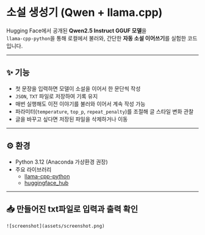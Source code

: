 # 소설 생성기 (Qwen + llama.cpp)

Hugging Face에서 공개된 **Qwen2.5 Instruct GGUF 모델**을  
`llama-cpp-python`을 통해 로컬에서 불러와, 간단한 **자동 소설 이어쓰기**를 실험한 코드입니다.  

---

## ✨ 기능
- 첫 문장을 입력하면 모델이 소설을 이어서 한 문단씩 작성
- `JSON`, `TXT` 파일로 저장하여 기록 유지
- 매번 실행해도 이전 이야기를 불러와 이어서 계속 작성 가능
- 파라미터(`temperature`, `top_p`, `repeat_penalty`)를 조절해 글 스타일 변화 관찰
- 글을 바꾸고 싶다면 저장된 파일을 삭제하거나 이동
---

## ⚙️ 환경
- Python 3.12 (Anaconda 가상환경 권장)
- 주요 라이브러리
  - [llama-cpp-python](https://github.com/abetlen/llama-cpp-python)
  - [huggingface_hub](https://github.com/huggingface/huggingface_hub)

---

## 📥 만들어진 txt파일로 입력과 출력 확인
```
![screenshot](assets/screenshot.png)




